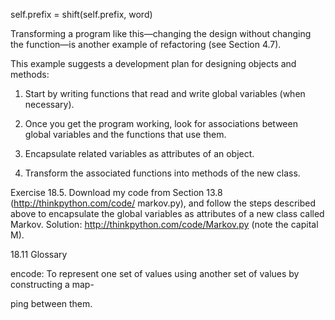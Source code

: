 self.prefix = shift(self.prefix, word)

Transforming a program like this—changing the design without changing the function—is another example of refactoring (see Section 4.7).

This example suggests a development plan for designing objects and methods:

1. Start by writing functions that read and write global variables (when necessary).

2. Once you get the program working, look for associations between global variables and the functions that use them.

3. Encapsulate related variables as attributes of an object.

4. Transform the associated functions into methods of the new class.

Exercise 18.5. Download my code from Section 13.8 (http://thinkpython.com/code/ markov.py), and follow the steps described above to encapsulate the global variables as attributes of a new class called Markov. Solution: http://thinkpython.com/code/Markov.py (note the capital M).

18.11 Glossary

encode: To represent one set of values using another set of values by constructing a map-

ping between them.